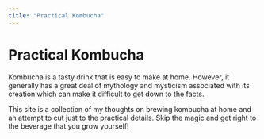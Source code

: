 ```yaml
---
title: "Practical Kombucha"
---
```


# Practical Kombucha

Kombucha is a tasty drink that is easy to make at home. However, it generally has a great deal of mythology and mysticism associated with its creation which can make it difficult to get down to the facts.

This site is a collection of my thoughts on brewing kombucha at home and an attempt to cut just to the practical details. Skip the magic and get right to the beverage that you grow yourself!